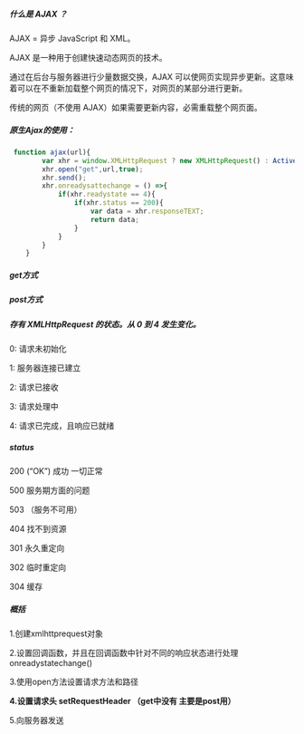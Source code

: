 ##### 什么是 AJAX ？

AJAX = 异步 JavaScript 和 XML。

AJAX 是一种用于创建快速动态网页的技术。

通过在后台与服务器进行少量数据交换，AJAX 可以使网页实现异步更新。这意味着可以在不重新加载整个网页的情况下，对网页的某部分进行更新。

传统的网页（不使用 AJAX）如果需要更新内容，必需重载整个网页面。

##### 原生Ajax的使用：

```js
 function ajax(url){
        var xhr = window.XMLHttpRequest ? new XMLHttpRequest() : ActiveXObject("microsoft.XMLHttp")
        xhr.open("get",url,true);
        xhr.send();
        xhr.onreadysattechange = () =>{
            if(xhr.readystate == 4){
                if(xhr.status == 200){
                    var data = xhr.responseTEXT;
                    return data;
                }
            }
        }    
    }
```

##### get方式

<script type="text/javascript">
	function btnClick() {
		//创建核心对象
		xmlhttp = null;
		if (window.XMLHttpRequest) {// code for Firefox, Opera, IE7, etc.
			xmlhttp = new XMLHttpRequest();
		} else if (window.ActiveXObject) {// code for IE6, IE5
			xmlhttp = new ActiveXObject("Microsoft.XMLHTTP");
		}
		//编写回调函数
		xmlhttp.onreadystatechange = function() {
			if (xmlhttp.readyState == 4 && xmlhttp.status == 200) {
				alert(xmlhttp.responseText)
			}
		}
		//open设置请求方式和请求路径
		xmlhttp.open("get", "/Ajax/ajax2?username=张三");//一个servlet，后面还可以写是否同步
		//send 发送
		xmlhttp.send();

</script>
##### post方式

<script type="text/javascript">
	function btnClick() {
		//创建核心对象
		xmlhttp = null;
		if (window.XMLHttpRequest) {// code for Firefox, Opera, IE7, etc.
			xmlhttp = new XMLHttpRequest();
		} else if (window.ActiveXObject) {// code for IE6, IE5
			xmlhttp = new ActiveXObject("Microsoft.XMLHTTP");
		}
		//编写回调函数
		xmlhttp.onreadystatechange = function() {
			/* 	alert(xmlhttp.readyState); */
			if (xmlhttp.readyState == 4 && xmlhttp.status == 200) {
				alert(xmlhttp.responseText)
			}
			/* alert(123); */
		}
		//open设置请求方式和请求路径
		xmlhttp.open("post", "/Ajax/ajax2");//一个servlet，后面还可以写是否同步
		//设置请求头
		xmlhttp.setRequestHeader("content-type", "application/x-www-form-urlencoded")
		//send 发送
		xmlhttp.send("username=张三");
	}
</script>
##### 存有 XMLHttpRequest 的状态。从 0 到 4 发生变化。

0: 请求未初始化

1: 服务器连接已建立

2: 请求已接收

3: 请求处理中

4: 请求已完成，且响应已就绪

##### status

200  (“OK”) 成功 一切正常

500  服务期方面的问题

503 （服务不可用）

404  找不到资源

301 永久重定向

302 临时重定向

304 缓存

##### 概括

1.创建xmlhttprequest对象

2.设置回调函数，并且在回调函数中针对不同的响应状态进行处理  onreadystatechange()

3.使用open方法设置请求方法和路径

**4.设置请求头  setRequestHeader   （get中没有  主要是post用）**

5.向服务器发送

